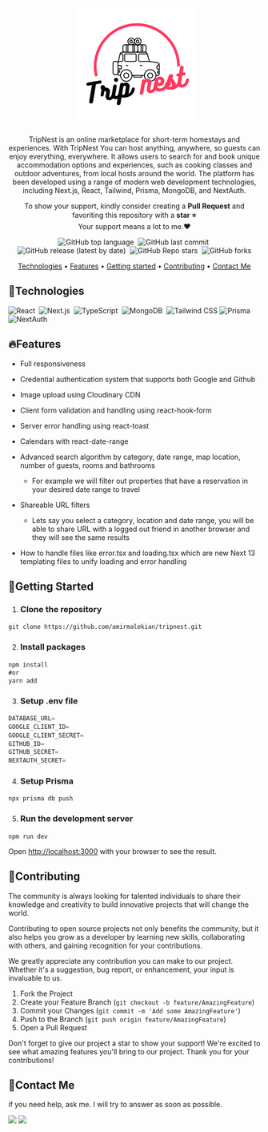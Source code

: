 <div id='top' align="center">

![TripNest](public/images/tripnest.svg)

TripNest is an online marketplace for short-term homestays and experiences. With TripNest You can host anything, anywhere, so guests can enjoy everything, everywhere. It allows users to search for and book unique accommodation options and experiences, such as cooking classes and outdoor adventures, from local hosts around the world. The platform has been developed using a range of modern web development technologies, including Next.js, React, Tailwind, Prisma, MongoDB, and NextAuth.

<p>To show your support, kindly consider creating a <strong>Pull Request</strong> and favoriting this repository with a <strong>star ⭐</strong><br/> Your support means a lot to me.❤️</p>

<p>

![GitHub top language](https://img.shields.io/github/languages/top/amirmalekian/tripnest)&nbsp;
![GitHub last commit](https://img.shields.io/github/last-commit/amirmalekian/tripnest)&nbsp;
![GitHub release (latest by date)](https://img.shields.io/github/v/release/amirmalekian/tripnest?display_name=tag)&nbsp;
![GitHub Repo stars](https://img.shields.io/github/stars/amirmalekian/tripnest?color=yellow)&nbsp;
![GitHub forks](https://img.shields.io/github/forks/amirmalekian/tripnest)

</p>

<p>

[Technologies](#technologies) •
[Features](#features) •
[Getting started](#getting-started) •
[Contributing](#contributing) •
[Contact Me](#contact-me)

</p>

</div>

## 🔧Technologies

![React](https://img.shields.io/badge/-React-05122A?style=for-the-badge&logo=react)&nbsp;
![Next.js](https://img.shields.io/badge/-Next.js-05122A?style=for-the-badge&logo=next.js)&nbsp;
![TypeScript](https://img.shields.io/badge/-TypeScript-05122A?style=for-the-badge&logo=typescript)&nbsp;
![MongoDB](https://img.shields.io/badge/-MongoDB-020f26?style=for-the-badge&logo=mongoDB)&nbsp;
![Tailwind CSS](https://img.shields.io/badge/-TailwindCSS-05122A?style=for-the-badge&logo=tailwindCSS&logoColor=06B6D4)
![Prisma](https://img.shields.io/badge/-Prisma-05122A?style=for-the-badge&logo=prisma)&nbsp;
![NextAuth](https://img.shields.io/badge/-NextAuth-05122A?style=for-the-badge&logo=nextauth)&nbsp;

## 🔥Features

- Full responsiveness
- Credential authentication system that supports both Google and Github
- Image upload using Cloudinary CDN
- Client form validation and handling using react-hook-form
- Server error handling using react-toast
- Calendars with react-date-range
- Advanced search algorithm by category, date range, map location, number of guests, rooms and bathrooms
    - For example we will filter out properties that have a reservation in your desired date range to travel
- Shareable URL filters
    - Lets say you select a category, location and date range, you will be able to share URL with a logged out friend in another browser and they will see the same results

- How to handle files like error.tsx and loading.tsx which are new Next 13 templating files to unify loading and error handling

## 🚀Getting Started

1. ### Clone the repository

```shell
git clone https://github.com/amirmalekian/tripnest.git
```

2. ### Install packages

```shell
npm install
#or
yarn add
```

3. ### Setup .env file

```js
DATABASE_URL=
GOOGLE_CLIENT_ID=
GOOGLE_CLIENT_SECRET=
GITHUB_ID=
GITHUB_SECRET=
NEXTAUTH_SECRET=
```

4. ### Setup Prisma

```shell
npx prisma db push
```

5. ### Run the development server

```shell
npm run dev
```

Open [http://localhost:3000](http://localhost:3000) with your browser to see the result.

## 🤝Contributing

The community is always looking for talented individuals to share their knowledge and creativity to build innovative projects that will change the world.

Contributing to open source projects not only benefits the community, but it also helps you grow as a developer by learning new skills, collaborating with others, and gaining recognition for your contributions.

We greatly appreciate any contribution you can make to our project. Whether it's a suggestion, bug report, or enhancement, your input is invaluable to us.



1. Fork the Project
2. Create your Feature Branch (`git checkout -b feature/AmazingFeature`)
3. Commit your Changes (`git commit -m 'Add some AmazingFeature'`)
4. Push to the Branch (`git push origin feature/AmazingFeature`)
5. Open a Pull Request

Don't forget to give our project a star to show your support! We're excited to see what amazing features you'll bring to our project. Thank you for your contributions!

## 💬Contact Me

  <p>
  if you need help, ask me. I will try to answer as soon as possible.
  </p>

  <p>
    <a href="https://linkedin.com/in/amirmalekian"><img src="https://img.shields.io/badge/-LinkedIn-0077B5?style=flat&logo=Linkedin&logoColor=white"/></a>
    <a href="mailto:amirho3einmalekian@gmail.com"><img src="https://img.shields.io/badge/-Gmail-D14836?style=flat&logo=Gmail&logoColor=white"/></a>
  </p>

